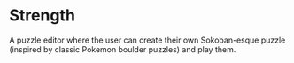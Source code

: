 # Strength
A puzzle editor where the user can create their own Sokoban-esque puzzle (inspired by classic Pokemon boulder puzzles) and play them.
